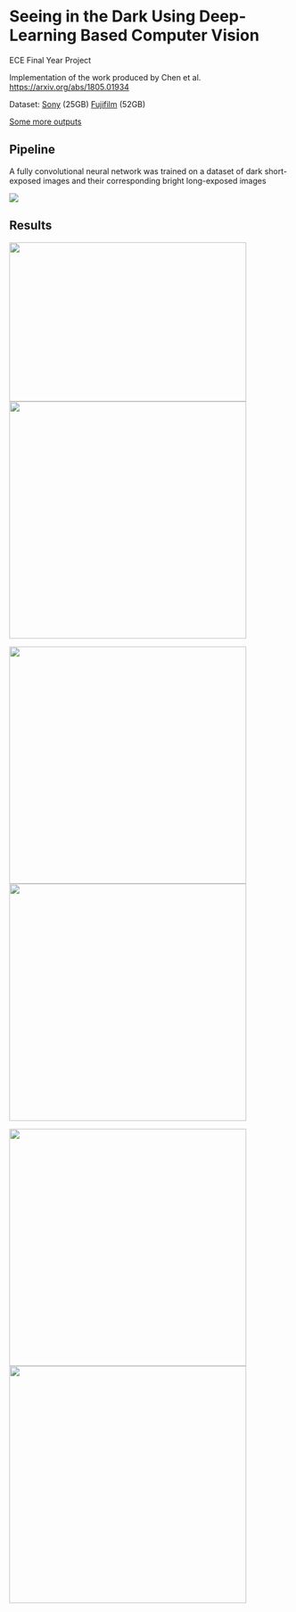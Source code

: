 # Seeing in the Dark Using Deep-Learning Based Computer Vision
ECE Final Year Project

Implementation of the work produced by Chen et al. https://arxiv.org/abs/1805.01934

Dataset: [Sony](https://storage.googleapis.com/isl-datasets/SID/Sony.zip) (25GB) [Fujifilm](https://storage.googleapis.com/isl-datasets/SID/Fuji.zip) (52GB)

[Some more outputs](https://drive.google.com/drive/folders/1vM49_TBXOlz_gdPvMnM6j69_93koBFet?usp=sharing)

## Pipeline
A fully convolutional neural network was trained on a dataset of dark short-exposed images and 
their corresponding bright long-exposed images

<img style="float: center;" src="https://github.com/eoinoreilly30/seeing-in-the-dark/blob/master/images/pipeline.png">

## Results
<p float="left">
  <img src="https://github.com/eoinoreilly30/seeing-in-the-dark/blob/master/images/10016_input.png" width="425" height="285"/>
  <img src="https://github.com/eoinoreilly30/seeing-in-the-dark/blob/master/images/10016.png" width="425" />
</p>

<p float="left">
  <img src="https://github.com/eoinoreilly30/seeing-in-the-dark/blob/master/images/10032_input.png" width="425" />
  <img src="https://github.com/eoinoreilly30/seeing-in-the-dark/blob/master/images/10032.png" width="425" />
</p>

<p float="left">
  <img src="https://github.com/eoinoreilly30/seeing-in-the-dark/blob/master/images/10034_input.png" width="425" />
  <img src="https://github.com/eoinoreilly30/seeing-in-the-dark/blob/master/images/10034.png" width="425" />
</p>
